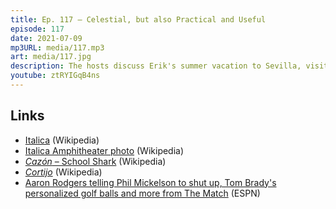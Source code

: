 ```yaml
---
title: Ep. 117 – Celestial, but also Practical and Useful
episode: 117
date: 2021-07-09
mp3URL: media/117.mp3
art: media/117.jpg
description: The hosts discuss Erik's summer vacation to Sevilla, visiting Roman ruins in Italica, Andalusian cuisine, a surprise stay at a luxury farmhouse, Sevillian love of Easter, whether sports should end in a tie, Erik's new desk, and Tom Brady's golf outing.
youtube: ztRYIGqB4ns
---
```


## Links

- [Italica](https://en.wikipedia.org/wiki/Italica) (Wikipedia)
- [Italica Amphitheater photo](https://en.wikipedia.org/wiki/Italica#/media/File:Anfiteatro_de_las_ruinas_romanas_de_Itálica,_Santiponce,_Sevilla,_España,_2015-12-06,_DD_34-45_PAN_HDR.JPG) (Wikipedia)
- [*Cazón* – School Shark](https://en.wikipedia.org/wiki/School_shark) (Wikipedia)
- [*Cortijo*](https://en.wikipedia.org/wiki/Cortijo) (Wikipedia)
- [Aaron Rodgers telling Phil Mickelson to shut up, Tom Brady's personalized golf balls and more from The Match](https://www.espn.com/golf/story/_/id/31772919/aaron-rodgers-telling-phil-mickelson-shut-tom-brady-personalized-golf-balls-more-match) (ESPN)